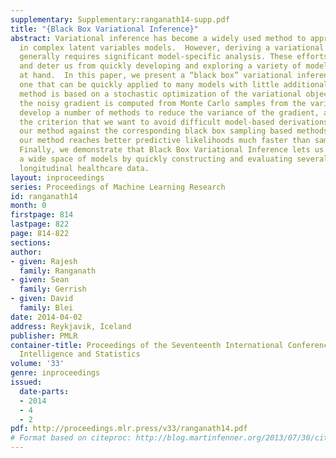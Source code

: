 ```yaml
---
supplementary: Supplementary:ranganath14-supp.pdf
title: "{Black Box Variational Inference}"
abstract: Variational inference has become a widely used method to approximate posteriors
  in complex latent variables models.  However, deriving a variational inference algorithm
  generally requires significant model-specific analysis. These efforts can hinder
  and deter us from quickly developing and exploring a variety of models for a problem
  at hand.  In this paper, we present a “black box” variational inference algorithm,
  one that can be quickly applied to many models with little additional derivation.  Our
  method is based on a stochastic optimization of the variational objective where
  the noisy gradient is computed from Monte Carlo samples from the variational distribution.  We
  develop a number of methods to reduce the variance of the gradient, always maintaining
  the criterion that we want to avoid difficult model-based derivations.  We evaluate
  our method against the corresponding black box sampling based methods. We find that
  our method reaches better predictive likelihoods much faster than sampling methods.
  Finally, we demonstrate that Black Box Variational Inference lets us easily explore
  a wide space of models by quickly constructing and evaluating several models of
  longitudinal healthcare data.
layout: inproceedings
series: Proceedings of Machine Learning Research
id: ranganath14
month: 0
firstpage: 814
lastpage: 822
page: 814-822
sections: 
author:
- given: Rajesh
  family: Ranganath
- given: Sean
  family: Gerrish
- given: David
  family: Blei
date: 2014-04-02
address: Reykjavik, Iceland
publisher: PMLR
container-title: Proceedings of the Seventeenth International Conference on Artificial
  Intelligence and Statistics
volume: '33'
genre: inproceedings
issued:
  date-parts:
  - 2014
  - 4
  - 2
pdf: http://proceedings.mlr.press/v33/ranganath14.pdf
# Format based on citeproc: http://blog.martinfenner.org/2013/07/30/citeproc-yaml-for-bibliographies/
---
```

